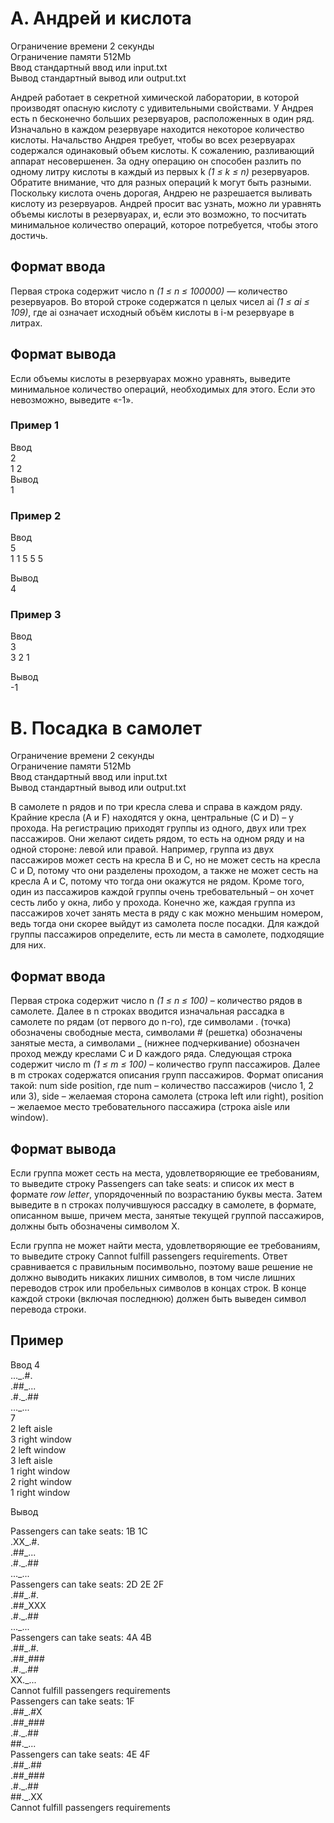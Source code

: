 # A. Андрей и кислота

Ограничение времени 2 секунды  
Ограничение памяти 512Mb  
Ввод стандартный ввод или input.txt  
Вывод стандартный вывод или output.txt  

Андрей работает в секретной химической лаборатории, в которой производят опасную кислоту с удивительными свойствами. У Андрея есть n бесконечно больших резервуаров, расположенных в один ряд. Изначально в каждом резервуаре находится некоторое количество кислоты. Начальство Андрея требует, чтобы во всех резервуарах содержался одинаковый объем кислоты. К сожалению, разливающий аппарат несовершенен. За одну операцию он способен разлить по одному литру кислоты в каждый из первых k *(1 ≤ k ≤ n)* резервуаров. Обратите внимание, что для разных операций k могут быть разными. Поскольку кислота очень дорогая, Андрею не разрешается выливать кислоту из резервуаров. Андрей просит вас узнать, можно ли уравнять объемы кислоты в резервуарах, и, если это возможно, то посчитать минимальное количество операций, которое потребуется, чтобы этого достичь.

## Формат ввода
Первая строка содержит число n *(1 ≤ n ≤ 100000)* — количество резервуаров. Во второй строке содержатся n целых чисел ai *(1 ≤ ai ≤ 109)*, где ai означает исходный объём кислоты в i-м резервуаре в литрах.
## Формат вывода
Если объемы кислоты в резервуарах можно уравнять, выведите минимальное количество операций, необходимых для этого.
Если это невозможно, выведите «-1».

### Пример 1

Ввод  
2  
1 2  
Вывод  
1  

### Пример 2

Ввод  
5  
1 1 5 5 5  

Вывод  
4  

### Пример 3

Ввод  
3  
3 2 1  

Вывод  
-1  


# B. Посадка в самолет

Ограничение времени	2 секунды  
Ограничение памяти	512Mb  
Ввод	стандартный ввод или input.txt  
Вывод	стандартный вывод или output.txt  


В самолете n рядов и по три кресла слева и справа в каждом ряду. Крайние кресла (A и F) находятся у окна, центральные (C и D) – у прохода. На регистрацию приходят группы из одного, двух или трех пассажиров. Они желают сидеть рядом, то есть на одном ряду и на одной стороне: левой или правой. Например, группа из двух пассажиров может сесть на кресла B и C, но не может сесть на кресла C и D, потому что они разделены проходом, а также не может сесть на кресла A и C, потому что тогда они окажутся не рядом. Кроме того, один из пассажиров каждой группы очень требовательный – он хочет сесть либо у окна, либо у прохода. Конечно же, каждая группа из пассажиров хочет занять места в ряду с как можно меньшим номером, ведь тогда они скорее выйдут из самолета после посадки. Для каждой группы пассажиров определите, есть ли места в самолете, подходящие для них.

## Формат ввода
Первая строка содержит число n *(1 ≤ n ≤ 100)* – количество рядов в самолете. Далее в n строках вводится изначальная рассадка в самолете по рядам (от первого до n-го), где символами . (точка) обозначены свободные места, символами # (решетка) обозначены занятые места, а символами _ (нижнее подчеркивание) обозначен проход между креслами C и D каждого ряда.
Следующая строка содержит число m *(1 ≤ m ≤ 100)* – количество групп пассажиров. Далее в m строках содержатся описания групп пассажиров. Формат описания такой: num side position, где num – количество пассажиров (число 1, 2 или 3), side – желаемая сторона самолета (строка left или right), position – желаемое место требовательного пассажира (строка aisle или window).

## Формат вывода
Если группа может сесть на места, удовлетворяющие ее требованиям, то выведите строку Passengers can take seats: и список их мест в формате *row letter*, упорядоченный по возрастанию буквы места. Затем выведите в n строках получившуюся рассадку в самолете, в формате, описанном выше, причем места, занятые текущей группой пассажиров, должны быть обозначены символом X.

Если группа не может найти места, удовлетворяющие ее требованиям, то выведите строку Cannot fulfill passengers requirements.
Ответ сравнивается с правильным посимвольно, поэтому ваше решение не должно выводить никаких лишних символов, в том числе лишних переводов строк или пробельных символов в концах строк. В конце каждой строки (включая последнюю) должен быть выведен символ перевода строки.

## Пример

Ввод
4  
...\_.#.  
.##\_...  
.#.\_.##  
...\_...  
7  
2 left aisle  
3 right window  
2 left window  
3 left aisle  
1 right window  
2 right window  
1 right window  

Вывод

Passengers can take seats: 1B 1C  
.XX\_.#.  
.##\_...  
.#.\_.##  
...\_...  
Passengers can take seats: 2D 2E 2F  
.##\_.#.  
.##\_XXX  
.#.\_.##  
...\_...  
Passengers can take seats: 4A 4B  
.##\_.#.  
.##\_###  
.#.\_.##  
XX.\_...  
Cannot fulfill passengers requirements  
Passengers can take seats: 1F  
.##\_.#X  
.##\_###  
.#.\_.##  
##.\_...  
Passengers can take seats: 4E 4F  
.##\_.##  
.##\_###  
.#.\_.##  
##.\_.XX  
Cannot fulfill passengers requirements  